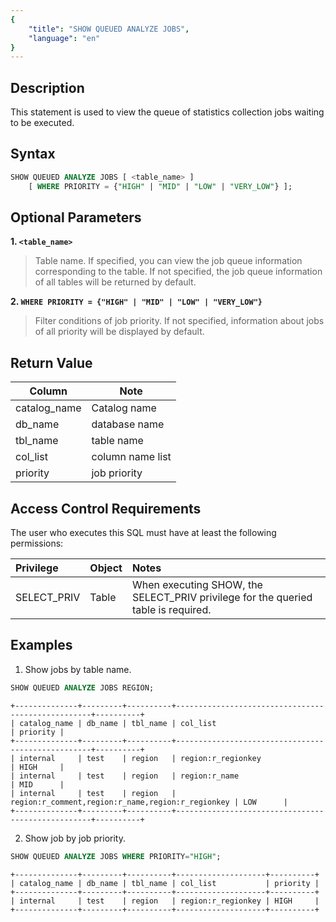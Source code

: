 ```yaml
---
{
    "title": "SHOW QUEUED ANALYZE JOBS",
    "language": "en"
}
---
```


## Description

This statement is used to view the queue of statistics collection jobs waiting to be executed.

## Syntax

```SQL
SHOW QUEUED ANALYZE JOBS [ <table_name> ]
    [ WHERE PRIORITY = {"HIGH" | "MID" | "LOW" | "VERY_LOW"} ];
```

## Optional Parameters

**1. `<table_name>`**

> Table name. If specified, you can view the job queue information corresponding to the table. If not specified, the job queue information of all tables will be returned by default.

**2. `WHERE PRIORITY = {"HIGH" | "MID" | "LOW" | "VERY_LOW"}`**

> Filter conditions of job priority. If not specified, information about jobs of all priority will be displayed by default.

## Return Value

| Column | Note           |
| -- |--------------|
| catalog_name |   Catalog name         |
| db_name | database name           |
| tbl_name | table name         |
| col_list | column name list           |
| priority | job priority           |

## Access Control Requirements

The user who executes this SQL must have at least the following permissions:

| Privilege | Object | Notes                                    |
|:--------------| :------------- |:------------------------------------------------|
| SELECT_PRIV   | Table    | When executing SHOW, the SELECT_PRIV privilege for the queried table is required. |

## Examples

1. Show jobs by table name.

```sql
SHOW QUEUED ANALYZE JOBS REGION;
```

```text
+--------------+---------+----------+---------------------------------------------------+----------+
| catalog_name | db_name | tbl_name | col_list                                          | priority |
+--------------+---------+----------+---------------------------------------------------+----------+
| internal     | test    | region   | region:r_regionkey                                | HIGH     |
| internal     | test    | region   | region:r_name                                     | MID      |
| internal     | test    | region   | region:r_comment,region:r_name,region:r_regionkey | LOW      |
+--------------+---------+----------+---------------------------------------------------+----------+
```

2. Show job by job priority.

```sql
SHOW QUEUED ANALYZE JOBS WHERE PRIORITY="HIGH";
```

```text
+--------------+---------+----------+--------------------+----------+
| catalog_name | db_name | tbl_name | col_list           | priority |
+--------------+---------+----------+--------------------+----------+
| internal     | test    | region   | region:r_regionkey | HIGH     |
+--------------+---------+----------+--------------------+----------+
```

